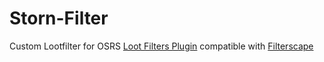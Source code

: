 # Storn-Filter

Custom Lootfilter for OSRS [Loot Filters Plugin](https://github.com/riktenx/loot-filters) compatible with [Filterscape](https://filterscape.xyz/)